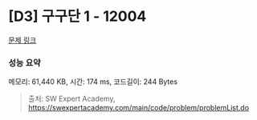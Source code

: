 # [D3] 구구단 1 - 12004 

[문제 링크](https://swexpertacademy.com/main/code/problem/problemDetail.do?contestProbId=AXkcWgFa8sADFAS8) 

### 성능 요약

메모리: 61,440 KB, 시간: 174 ms, 코드길이: 244 Bytes



> 출처: SW Expert Academy, https://swexpertacademy.com/main/code/problem/problemList.do
